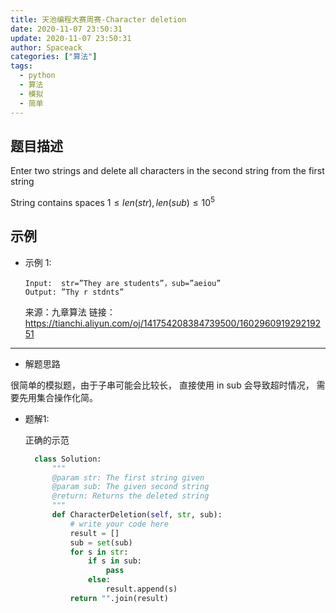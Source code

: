 ```yaml
---
title: 天池编程大赛周赛-Character deletion
date: 2020-11-07 23:50:31
update: 2020-11-07 23:50:31
author: Spaceack
categories: ["算法"]
tags: 
  - python
  - 算法
  - 模拟
  - 简单
---
```


## 题目描述

Enter two strings and delete all characters in the second string from the first string


String contains spaces $1\leq len(str),len(sub) \leq 10^5$

## 示例

- 示例 1:
    ```
    Input:  str=”They are students”，sub=”aeiou”
    Output: ”Thy r stdnts”
    ```
    来源：九章算法
    链接：https://tianchi.aliyun.com/oj/141754208384739500/160296091929219251
    

---

- 解题思路
    
很简单的模拟题，由于子串可能会比较长， 直接使用 in sub 会导致超时情况， 需要先用集合操作化简。

- 题解1:
  
  正确的示范

  ```python
    class Solution:
        """
        @param str: The first string given
        @param sub: The given second string
        @return: Returns the deleted string
        """
        def CharacterDeletion(self, str, sub):
            # write your code here
            result = []
            sub = set(sub)
            for s in str:
                if s in sub:
                    pass
                else:
                    result.append(s)
            return "".join(result)
  ```
